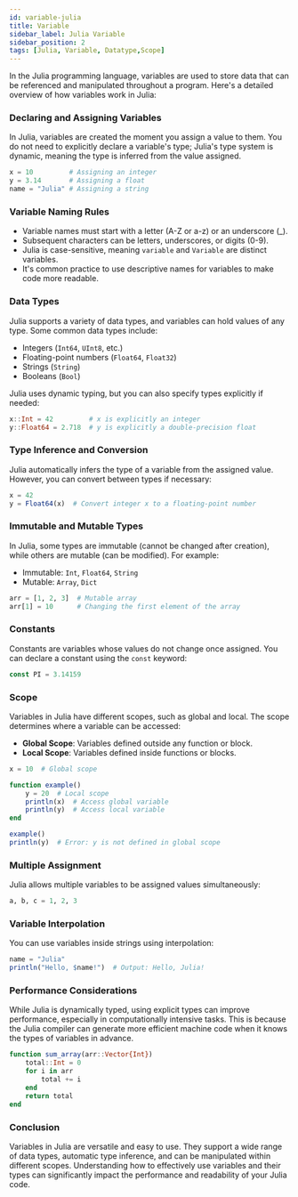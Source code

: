 ```yaml
---
id: variable-julia
title: Variable
sidebar_label: Julia Variable
sidebar_position: 2
tags: [Julia, Variable, Datatype,Scope]
---
```


In the Julia programming language, variables are used to store data that can be referenced and manipulated throughout a program. Here's a detailed overview of how variables work in Julia:

### Declaring and Assigning Variables

In Julia, variables are created the moment you assign a value to them. You do not need to explicitly declare a variable's type; Julia's type system is dynamic, meaning the type is inferred from the value assigned.

```julia
x = 10         # Assigning an integer
y = 3.14       # Assigning a float
name = "Julia" # Assigning a string
```

### Variable Naming Rules

- Variable names must start with a letter (A-Z or a-z) or an underscore (_).
- Subsequent characters can be letters, underscores, or digits (0-9).
- Julia is case-sensitive, meaning `variable` and `Variable` are distinct variables.
- It's common practice to use descriptive names for variables to make code more readable.

### Data Types

Julia supports a variety of data types, and variables can hold values of any type. Some common data types include:

- Integers (`Int64`, `UInt8`, etc.)
- Floating-point numbers (`Float64`, `Float32`)
- Strings (`String`)
- Booleans (`Bool`)

Julia uses dynamic typing, but you can also specify types explicitly if needed:

```julia
x::Int = 42         # x is explicitly an integer
y::Float64 = 2.718  # y is explicitly a double-precision float
```

### Type Inference and Conversion

Julia automatically infers the type of a variable from the assigned value. However, you can convert between types if necessary:

```julia
x = 42
y = Float64(x)  # Convert integer x to a floating-point number
```

### Immutable and Mutable Types

In Julia, some types are immutable (cannot be changed after creation), while others are mutable (can be modified). For example:

- Immutable: `Int`, `Float64`, `String`
- Mutable: `Array`, `Dict`

```julia
arr = [1, 2, 3]  # Mutable array
arr[1] = 10      # Changing the first element of the array
```

### Constants

Constants are variables whose values do not change once assigned. You can declare a constant using the `const` keyword:

```julia
const PI = 3.14159
```

### Scope

Variables in Julia have different scopes, such as global and local. The scope determines where a variable can be accessed:

- **Global Scope**: Variables defined outside any function or block.
- **Local Scope**: Variables defined inside functions or blocks.

```julia
x = 10  # Global scope

function example()
    y = 20  # Local scope
    println(x)  # Access global variable
    println(y)  # Access local variable
end

example()
println(y)  # Error: y is not defined in global scope
```

### Multiple Assignment

Julia allows multiple variables to be assigned values simultaneously:

```julia
a, b, c = 1, 2, 3
```

### Variable Interpolation

You can use variables inside strings using interpolation:

```julia
name = "Julia"
println("Hello, $name!")  # Output: Hello, Julia!
```

### Performance Considerations

While Julia is dynamically typed, using explicit types can improve performance, especially in computationally intensive tasks. This is because the Julia compiler can generate more efficient machine code when it knows the types of variables in advance.

```julia
function sum_array(arr::Vector{Int})
    total::Int = 0
    for i in arr
        total += i
    end
    return total
end
```

### Conclusion 

Variables in Julia are versatile and easy to use. They support a wide range of data types, automatic type inference, and can be manipulated within different scopes. Understanding how to effectively use variables and their types can significantly impact the performance and readability of your Julia code.